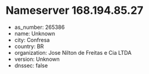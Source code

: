 # Nameserver 168.194.85.27

* as_number: 265386
* name: Unknown
* city: Confresa
* country: BR
* organization: Jose Nilton de Freitas e Cia LTDA
* version: Unknown
* dnssec: false
